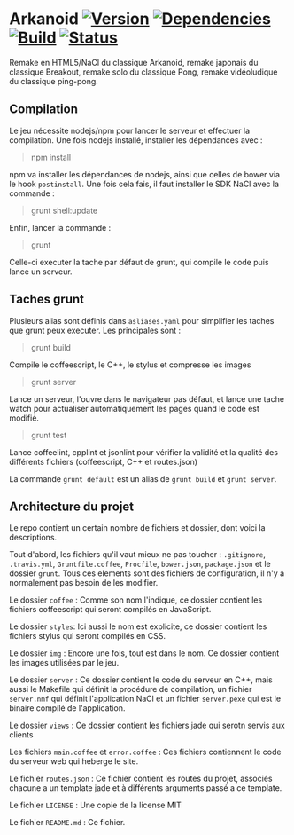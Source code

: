 # Arkanoid [![Version](https://badge.fury.io/gh/hunsdetroyes%2Farkanoid.png)](http://badge.fury.io/gh/hunsdetroyes%2Farkanoid) [![Dependencies](https://david-dm.org/hunsdetroyes/arkanoid.png?theme=shields.io)](https://david-dm.org/hunsdetroyes/arkanoid) [![Build](https://travis-ci.org/hunsdetroyes/arkanoid.png?branch=master)](https://travis-ci.org/hunsdetroyes/arkanoid) [![Status](http://statusbadge.herokuapp.com/http%3A%2F%2Farkanoid.herokuapp.com%2F)](http://arkanoid.herokuapp.com/)
Remake en HTML5/NaCl du classique Arkanoid, remake japonais du classique Breakout, remake solo du classique Pong, remake vidéoludique du classique ping-pong.

## Compilation
Le jeu nécessite nodejs/npm pour lancer le serveur et effectuer la compilation. Une fois nodejs installé, installer les dépendances avec :
> npm install

npm va installer les dépendances de nodejs, ainsi que celles de bower via le hook `postinstall`. Une fois cela fais, il faut installer le SDK NaCl avec la commande :
> grunt shell:update

Enfin, lancer la commande :
> grunt

Celle-ci executer la tache par défaut de grunt, qui compile le code puis lance un serveur.

## Taches grunt

Plusieurs alias sont définis dans `asliases.yaml` pour simplifier les taches que grunt peux executer. Les principales sont :
> grunt build

Compile le coffeescript, le C++, le stylus et compresse les images
> grunt server

Lance un serveur, l'ouvre dans le navigateur pas défaut, et lance une tache watch pour actualiser automatiquement les pages quand le code est modifié.
> grunt test

Lance coffeelint, cpplint et jsonlint pour vérifier la validité et la qualité des différents fichiers (coffeescript, C++ et routes.json)

La commande `grunt default` est un alias de `grunt build` et `grunt server`.

## Architecture du projet

Le repo contient un certain nombre de fichiers et dossier, dont voici la descriptions.

Tout d'abord, les fichiers qu'il vaut mieux ne pas toucher : `.gitignore`, `.travis.yml`, `Gruntfile.coffee`, `Procfile`, `bower.json`, `package.json` et le dossier `grunt`. Tous ces elements sont des fichiers de configuration, il n'y a normalement pas besoin de les modifier.

Le dossier `coffee` : Comme son nom l'indique, ce dossier contient les fichiers coffeescript qui seront compilés en JavaScript.

Le dossier `styles`: Ici aussi le nom est explicite, ce dossier contient les fichiers stylus qui seront compilés en CSS.

Le dossier `img` : Encore une fois, tout est dans le nom. Ce dossier contient les images utilisées par le jeu.

Le dossier `server` : Ce dossier contient le code du serveur en C++, mais aussi le Makefile qui définit la procédure de compilation, un fichier `server.nmf` qui définit l'application NaCl et un fichier `server.pexe` qui est le binaire compilé de l'application.

Le dossier `views` : Ce dossier contient les fichiers jade qui serotn servis aux clients

Les fichiers `main.coffee` et `error.coffee` : Ces fichiers contiennent le code du serveur web qui heberge le site.

Le fichier `routes.json` : Ce fichier contient les routes du projet, associés chacune a un template jade et à différents arguments passé a ce template.

Le fichier `LICENSE` : Une copie de la license MIT

Le fichier `README.md` : Ce fichier.
